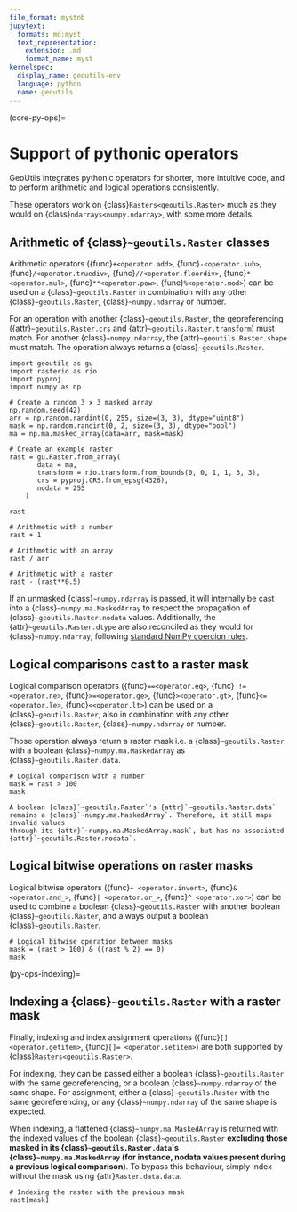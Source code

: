```yaml
---
file_format: mystnb
jupytext:
  formats: md:myst
  text_representation:
    extension: .md
    format_name: myst
kernelspec:
  display_name: geoutils-env
  language: python
  name: geoutils
---
```


(core-py-ops)=
# Support of pythonic operators

GeoUtils integrates pythonic operators for shorter, more intuitive code, and to perform arithmetic and logical operations consistently.

These operators work on {class}`Rasters<geoutils.Raster>` much as they would on {class}`ndarrays<numpy.ndarray>`, with some more details.

## Arithmetic of {class}`~geoutils.Raster` classes

Arithmetic operators ({func}`+<operator.add>`, {func}`-<operator.sub>`, {func}`/<operator.truediv>`, {func}`//<operator.floordiv>`, {func}`*<operator.mul>`,
{func}`**<operator.pow>`, {func}`%<operator.mod>`) can be used on a {class}`~geoutils.Raster` in combination with any other {class}`~geoutils.Raster`,
{class}`~numpy.ndarray` or number.

For an operation with another {class}`~geoutils.Raster`, the georeferencing ({attr}`~geoutils.Raster.crs` and {attr}`~geoutils.Raster.transform`) must match.
For another {class}`~numpy.ndarray`, the {attr}`~geoutils.Raster.shape` must match. The operation always returns a {class}`~geoutils.Raster`.

```{code-cell} ipython3
import geoutils as gu
import rasterio as rio
import pyproj
import numpy as np

# Create a random 3 x 3 masked array
np.random.seed(42)
arr = np.random.randint(0, 255, size=(3, 3), dtype="uint8")
mask = np.random.randint(0, 2, size=(3, 3), dtype="bool")
ma = np.ma.masked_array(data=arr, mask=mask)

# Create an example raster
rast = gu.Raster.from_array(
       data = ma,
       transform = rio.transform.from_bounds(0, 0, 1, 1, 3, 3),
       crs = pyproj.CRS.from_epsg(4326),
       nodata = 255
    )

rast
```

```{code-cell} ipython3
# Arithmetic with a number
rast + 1
```

```{code-cell} ipython3
# Arithmetic with an array
rast / arr

```
```{code-cell} ipython3
# Arithmetic with a raster
rast - (rast**0.5)
```

If an unmasked {class}`~numpy.ndarray` is passed, it will internally be cast into a {class}`~numpy.ma.MaskedArray` to respect the propagation of
{class}`~geoutils.Raster.nodata` values. Additionally, the {attr}`~geoutils.Raster.dtype` are also reconciled as they would for {class}`~numpy.ndarray`,
following [standard NumPy coercion rules](https://numpy.org/doc/stable/reference/generated/numpy.find_common_type.html).

## Logical comparisons cast to a raster mask

Logical comparison operators ({func}`==<operator.eq>`, {func}` != <operator.ne>`, {func}`>=<operator.ge>`, {func}`><operator.gt>`, {func}`<=<operator.le>`,
{func}`<<operator.lt>`) can be used on a {class}`~geoutils.Raster`, also in combination with any other {class}`~geoutils.Raster`, {class}`~numpy.ndarray` or
number.

Those operation always return a raster mask i.e. a {class}`~geoutils.Raster` with a boolean {class}`~numpy.ma.MaskedArray` as {class}`~geoutils.Raster.data`.

```{code-cell} ipython3
# Logical comparison with a number
mask = rast > 100
mask
```

```{note}
A boolean {class}`~geoutils.Raster`'s {attr}`~geoutils.Raster.data` remains a {class}`~numpy.ma.MaskedArray`. Therefore, it still maps invalid values 
through its {attr}`~numpy.ma.MaskedArray.mask`, but has no associated {attr}`~geoutils.Raster.nodata`.
```

## Logical bitwise operations on raster masks

Logical bitwise operators ({func}`~ <operator.invert>`, {func}`& <operator.and_>`, {func}`| <operator.or_>`, {func}`^ <operator.xor>`) can be used to
combine a boolean {class}`~geoutils.Raster` with another boolean {class}`~geoutils.Raster`, and always output a boolean {class}`~geoutils.Raster`.

```{code-cell} ipython3
# Logical bitwise operation between masks
mask = (rast > 100) & ((rast % 2) == 0)
mask
```

(py-ops-indexing)=

## Indexing a {class}`~geoutils.Raster` with a raster mask

Finally, indexing and index assignment operations ({func}`[] <operator.getitem>`, {func}`[]= <operator.setitem>`) are both supported by
{class}`Rasters<geoutils.Raster>`.

For indexing, they can be passed either a boolean {class}`~geoutils.Raster` with the same georeferencing, or a boolean {class}`~numpy.ndarray` of the same 
shape.
For assignment, either a {class}`~geoutils.Raster` with the same georeferencing, or any {class}`~numpy.ndarray` of the same shape is expected.

When indexing, a flattened {class}`~numpy.ma.MaskedArray` is returned with the indexed values of the boolean {class}`~geoutils.Raster` **excluding those masked 
in its {class}`~geoutils.Raster.data`'s {class}`~numpy.ma.MaskedArray` (for instance, nodata values present during a previous logical comparison)**. To bypass this
behaviour, simply index without the mask using {attr}`Raster.data.data`.

```{code-cell} ipython3
# Indexing the raster with the previous mask
rast[mask]
```
